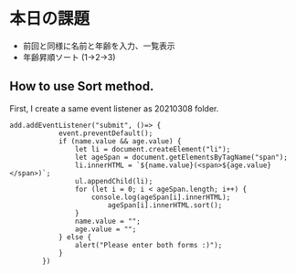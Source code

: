 # 本日の課題
- 前回と同様に名前と年齢を入力、一覧表示
- 年齢昇順ソート (1→2→3)

## How to use Sort method.

First, I create a same event listener as 20210308 folder.

```JS
add.addEventListener("submit", ()=> {
			event.preventDefault();
			if (name.value && age.value) {
				let li = document.createElement("li");
				let ageSpan = document.getElementsByTagName("span");
				li.innerHTML = `${name.value}(<span>${age.value}</span>)`;
				ul.appendChild(li);
				for (let i = 0; i < ageSpan.length; i++) {
					console.log(ageSpan[i].innerHTML);
						ageSpan[i].innerHTML.sort();
				}
				name.value = "";
				age.value = "";
			} else {
				alert("Please enter both forms :)");
			}
		})
```